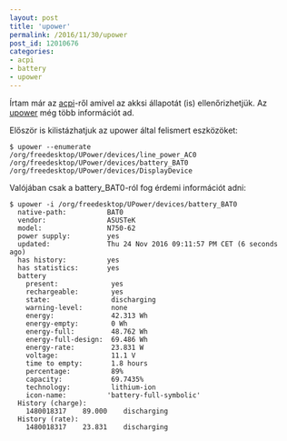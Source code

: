 ```yaml
---
layout: post
title: 'upower'
permalink: /2016/11/30/upower
post_id: 12010676
categories: 
- acpi
- battery
- upower
---
```


Írtam már az 
[acpi](http://commandline.blog.hu/2011/04/10/acpi)-ről amivel az akksi állapotát (is) ellenőrizhetjük. Az 
[upower](https://upower.freedesktop.org/) még több információt ad.

Először is kilistázhatjuk az upower által felismert eszközöket:

```
$ upower --enumerate
/org/freedesktop/UPower/devices/line_power_AC0
/org/freedesktop/UPower/devices/battery_BAT0
/org/freedesktop/UPower/devices/DisplayDevice
```

Valójában csak a battery_BAT0-ról fog érdemi információt adni:

```
$ upower -i /org/freedesktop/UPower/devices/battery_BAT0
  native-path:          BAT0
  vendor:               ASUSTeK
  model:                N750-62
  power supply:         yes
  updated:              Thu 24 Nov 2016 09:11:57 PM CET (6 seconds ago)
  has history:          yes
  has statistics:       yes
  battery
    present:             yes
    rechargeable:        yes
    state:               discharging
    warning-level:       none
    energy:              42.313 Wh
    energy-empty:        0 Wh
    energy-full:         48.762 Wh
    energy-full-design:  69.486 Wh
    energy-rate:         23.831 W
    voltage:             11.1 V
    time to empty:       1.8 hours
    percentage:          89%
    capacity:            69.7435%
    technology:          lithium-ion
    icon-name:          'battery-full-symbolic'
  History (charge):
    1480018317    89.000    discharging
  History (rate):
    1480018317    23.831    discharging
```